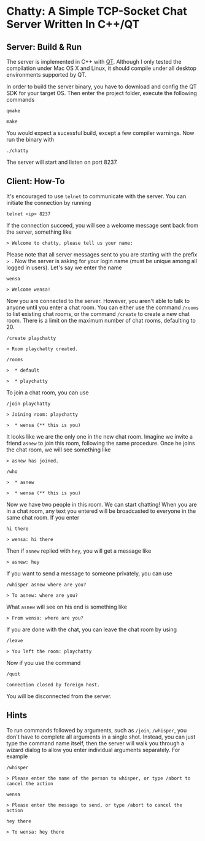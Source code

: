 Chatty: A Simple TCP-Socket Chat Server Written In C++/QT
=========================================================

Server: Build & Run
-------------------

The server is implemented in C++ with
[QT](http://qt-project.org). Although I only tested the compilation
under Mac OS X and Linux, it should compile under all desktop
environments supported by QT.

In order to build the server binary, you have to download and config
the QT SDK for your target OS. Then enter the project folder, execute
the following commands

`qmake`

`make`

You would expect a sucessful build, except a few compiler
warnings. Now run the binary with

`./chatty`

The server will start and listen on port 8237.

Client: How-To
--------------

It's encouraged to use `telnet` to communicate with the server. You
can initiate the connection by running

`telnet <ip> 8237`

If the connection succeed, you will see a welcome message sent back
from the server, something like

`> Welcome to chatty, please tell us your name:`

Please note that all server messages sent to you are starting with the
prefix `> `. Now the server is asking for your login name (must be
unique among all logged in users). Let's say we enter the name

`wensa`

`> Welcome wensa!`

Now you are connected to the server. However, you aren't able to talk
to anyone until you enter a chat room. You can either use the command
`/rooms` to list existing chat rooms, or the command `/create` to
create a new chat room. There is a limit on the maximum number of chat
rooms, defaulting to 20.

`/create playchatty`

`> Room playchatty created.`

`/rooms`

`>  * default`

`>  * playchatty`

To join a chat room, you can use

`/join playchatty`

`> Joining room: playchatty`

`>  * wensa (** this is you)`

It looks like we are the only one in the new chat room. Imagine we
invite a friend `asnew` to join this room, following the same
procedure. Once he joins the chat room, we will see something like

`> asnew has joined.`

`/who`

`>  * asnew`

`>  * wensa (** this is you)`

Now we have two people in this room. We can start chatting! When you
are in a chat room, any text you entered will be broadcasted to
everyone in the same chat room. If you enter

`hi there`

`> wensa: hi there`

Then if `asnew` replied with `hey`, you will get a message like

`> asnew: hey`

If you want to send a message to someone privately, you can use

`/whisper asnew where are you?`

`> To asnew: where are you?`

What `asnew` will see on his end is something like

`> From wensa: where are you?`

If you are done with the chat, you can leave the chat room by using

`/leave`

`> You left the room: playchatty`

Now if you use the command

`/quit`

`Connection closed by foreign host.`

You will be disconnected from the server.

Hints
-----

To run commands followed by arguments, such as `/join`, `/whisper`,
you don't have to complete all arguments in a single shot. Instead,
you can just type the command name itself, then the server will walk
you through a wizard dialog to allow you enter individual arguments
separately. For example

`/whisper`

`> Please enter the name of the person to whisper, or type /abort to cancel the action`

`wensa`

`> Please enter the message to send, or type /abort to cancel the action`

`hey there`

`> To wensa: hey there`
